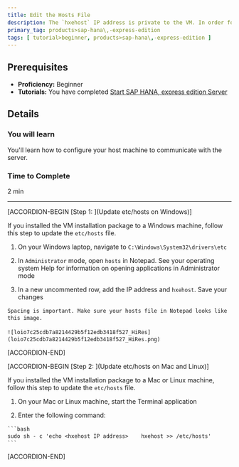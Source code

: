 ```yaml
---
title: Edit the Hosts File
description: The `hxehost` IP address is private to the VM. In order for applications on your laptop (like your web browser) to access `hxehost`, add the `hxehost` IP address to your laptop's hostname map.
primary_tag: products>sap-hana\,-express-edition
tags: [ tutorial>beginner, products>sap-hana\,-express-edition ]
---
```


<!-- loio3040d723d58b48f1a97077c001fe4c7f -->

## Prerequisites
 - **Proficiency:** Beginner
 - **Tutorials:** You have completed [Start SAP HANA, express edition Server](http://developers.sap.com/tutorials/hxe-ua-getting-started-vm.html)

## Details
### You will learn
You'll learn how to configure your host machine to communicate with the server.

### Time to Complete
2 min

---

[ACCORDION-BEGIN [Step 1: ](Update etc/hosts on Windows)]

If you installed the VM installation package to a Windows machine, follow this step to update the `etc/hosts` file.

1.   On your Windows laptop, navigate to `C:\Windows\System32\drivers\etc`

2.   In `Administrator` mode, open `hosts` in Notepad. See your operating system Help for information on opening applications in Administrator mode

3.   In a new uncommented row, add the IP address and `hxehost`. Save your changes

    Spacing is important. Make sure your hosts file in Notepad looks like this image.

    ![loio7c25cdb7a8214429b5f12edb3418f527_HiRes](loio7c25cdb7a8214429b5f12edb3418f527_HiRes.png)

[ACCORDION-END]

[ACCORDION-BEGIN [Step 2: ](Update etc/hosts on Mac and Linux)]

If you installed the VM installation package to a Mac or Linux machine, follow this step to update the `etc/hosts` file.

1.   On your Mac or Linux machine, start the Terminal application

2.   Enter the following command:

    ```bash
    sudo sh - c 'echo <hxehost IP address>    hxehost >> /etc/hosts'
    ```

[ACCORDION-END]
